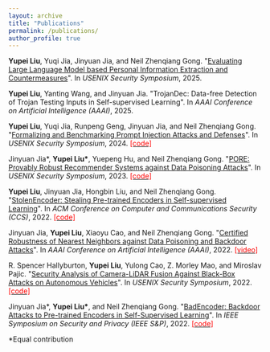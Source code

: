 ```yaml
---
layout: archive
title: "Publications"
permalink: /publications/
author_profile: true
---
```



**Yupei Liu**, Yuqi Jia, Jinyuan Jia, and Neil Zhenqiang Gong. "[Evaluating Large Language Model based Personal Information Extraction and Countermeasures](https://arxiv.org/abs/2408.07291)". In *USENIX Security Symposium*, 2025.


**Yupei Liu**, Yanting Wang, and Jinyuan Jia. "TrojanDec: Data-free Detection of Trojan Testing Inputs in Self-supervised Learning". In *AAAI Conference on Artificial Intelligence (AAAI)*, 2025.


**Yupei Liu**, Yuqi Jia, Runpeng Geng, Jinyuan Jia, and Neil Zhenqiang Gong. "[Formalizing and Benchmarking Prompt Injection Attacks and Defenses](https://arxiv.org/abs/2310.12815)". In *USENIX Security Symposium*, 2024.  [<span style="color:red">[code]</span>](https://github.com/liu00222/Open-Prompt-Injection)


Jinyuan Jia\*, **Yupei Liu\***, Yuepeng Hu, and Neil Zhenqiang Gong. "[PORE: Provably Robust Recommender Systems against Data Poisoning Attacks](https://arxiv.org/abs/2303.14601)". In *USENIX Security Symposium*, 2023.  [<span style="color:red">[code]</span>](https://github.com/liu00222/PORE-Provably-Robust-Recommender-Systems-against-Data-Poisoning-Attacks)


**Yupei Liu**, Jinyuan Jia, Hongbin Liu, and Neil Zhenqiang Gong. "[StolenEncoder: Stealing Pre-trained Encoders in Self-supervised Learning](https://arxiv.org/pdf/2201.05889.pdf)". In *ACM Conference on Computer and Communications Security (CCS)*, 2022.  [<span style="color:red">[code]</span>](https://github.com/liu00222/StolenEncoder)


Jinyuan Jia, **Yupei Liu**, Xiaoyu Cao, and Neil Zhenqiang Gong. "[Certified Robustness of Nearest Neighbors against Data Poisoning and Backdoor Attacks](https://www.aaai.org/AAAI22Papers/AAAI-3833.JiaJ.pdf)". In *AAAI Conference on Artificial Intelligence (AAAI)*, 2022.  [<span style="color:red">[video]</span>](https://aaai-2022.virtualchair.net/poster_aaai3833)


R. Spencer Hallyburton, **Yupei Liu**, Yulong Cao, Z. Morley Mao, and Miroslav Pajic. "[Security Analysis of Camera-LiDAR Fusion Against Black-Box Attacks on Autonomous Vehicles](https://www.usenix.org/conference/usenixsecurity22/presentation/hallyburton)". In *USENIX Security Symposium*, 2022.  [<span style="color:red">[code]</span>](https://gitlab.oit.duke.edu/cpsl/secureperception/frustumattack) 


Jinyuan Jia\*, **Yupei Liu\***, and Neil Zhenqiang Gong. "[BadEncoder: Backdoor Attacks to Pre-trained Encoders in Self-Supervised Learning](https://arxiv.org/pdf/2108.00352.pdf)". In *IEEE Symposium on Security and Privacy (IEEE S&P)*, 2022.  [<span style="color:red">[code]</span>](https://github.com/jjy1994/BadEncoder)

\*Equal contribution
